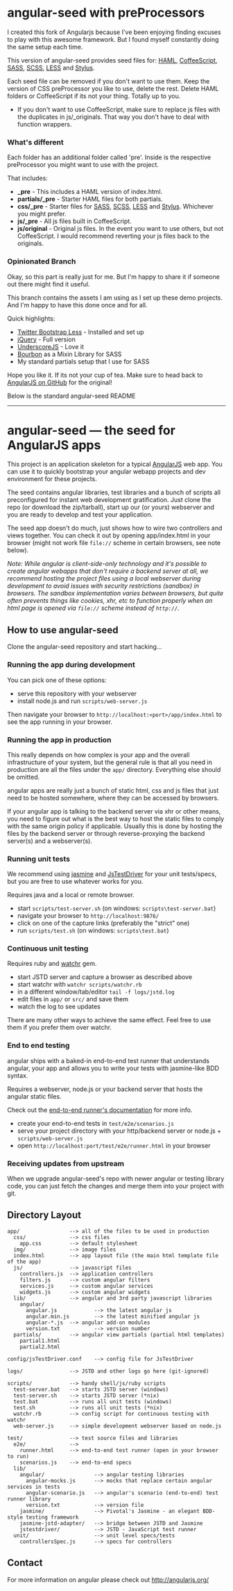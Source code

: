 # angular-seed with preProcessors

I created this fork of Angularjs because I've been enjoying finding excuses to play with this awesome framework.
But I found myself constantly doing the same setup each time.

This version of angular-seed provides seed files for: [HAML](http://haml.info/), [CoffeeScript](http://coffeescript.org/), [SASS](http://sass-lang.com/), [SCSS](http://sass-lang.com/), [LESS](http://lesscss.org/) and [Stylus](http://learnboost.github.com/stylus/).

Each seed file can be removed if you don't want to use them.  Keep the version of CSS preProcessor you like to use, delete the rest.  Delete HAML folders or CoffeeScript if its not your thing.  Totally up to you.

* If you don't want to use CoffeeScript, make sure to replace js files with the duplicates in js/_originals.  That way you don't have to deal with function wrappers.

### What's different

Each folder has an additional folder called 'pre'.  Inside is the respective preProcessor you might want to use with the project.

That includes:

* **_pre** - This includes a HAML version of index.html.
* **partials/_pre** - Starter HAML files for both partials.
* **css/_pre** - Starter files for [SASS](http://sass-lang.com/), [SCSS](http://sass-lang.com/), [LESS](http://lesscss.org/) and [Stylus](http://learnboost.github.com/stylus/).  Whichever you might prefer.
* **js/_pre** - All js files built in CoffeeScript.
* **js/original** - Original js files.  In the event you want to use others, but not CoffeeScript.
  I would recommend reverting your js files back to the originals.

### Opinionated Branch

Okay, so this part is really just for me.  But I'm happy to share it if someone out there might find it useful.

This branch contains the assets I am using as I set up these demo projects.  And I'm happy to have this done once and for all.

Quick highlights:

* [Twitter Bootstrap Less](http://twitter.github.com/bootstrap/) - Installed and set up
* [jQuery](http://jquery.com/) - Full version
* [UnderscoreJS](http://underscorejs.org/) - Love it
* [Bourbon](https://github.com/thoughtbot/bourbon) as a Mixin Library for SASS
* My standard partials setup that I use for SASS


Hope you like it.  If its not your cup of tea.  Make sure to head back to [AngularJS on GitHub](https://github.com/angular/angular-seed/) for the original!

Below is the standard angular-seed README
****

# angular-seed — the seed for AngularJS apps

This project is an application skeleton for a typical [AngularJS](http://angularjs.org/) web app.
You can use it to quickly bootstrap your angular webapp projects and dev environment for these
projects.

The seed contains angular libraries, test libraries and a bunch of scripts all preconfigured for
instant web development gratification. Just clone the repo (or download the zip/tarball), start up
our (or yours) webserver and you are ready to develop and test your application.

The seed app doesn't do much, just shows how to wire two controllers and views together. You can
check it out by opening app/index.html in your browser (might not work file `file://` scheme in
certain browsers, see note below).

_Note: While angular is client-side-only technology and it's possible to create angular webapps that
don't require a backend server at all, we recommend hosting the project files using a local
webserver during development to avoid issues with security restrictions (sandbox) in browsers. The
sandbox implementation varies between browsers, but quite often prevents things like cookies, xhr,
etc to function properly when an html page is opened via `file://` scheme instead of `http://`._


## How to use angular-seed

Clone the angular-seed repository and start hacking...


### Running the app during development

You can pick one of these options:

* serve this repository with your webserver
* install node.js and run `scripts/web-server.js`

Then navigate your browser to `http://localhost:<port>/app/index.html` to see the app running in
your browser.


### Running the app in production

This really depends on how complex is your app and the overall infrastructure of your system, but
the general rule is that all you need in production are all the files under the `app/` directory.
Everything else should be omitted.

angular apps are really just a bunch of static html, css and js files that just need to be hosted
somewhere, where they can be accessed by browsers.

If your angular app is talking to the backend server via xhr or other means, you need to figure
out what is the best way to host the static files to comply with the same origin policy if
applicable. Usually this is done by hosting the files by the backend server or through
reverse-proxying the backend server(s) and a webserver(s).


### Running unit tests

We recommend using [jasmine](http://pivotal.github.com/jasmine/) and
[JsTestDriver](http://code.google.com/p/js-test-driver/) for your unit tests/specs, but you are free
to use whatever works for you.

Requires java and a local or remote browser.

* start `scripts/test-server.sh` (on windows: `scripts\test-server.bat`)
* navigate your browser to `http://localhost:9876/`
* click on one of the capture links (preferably the "strict" one)
* run `scripts/test.sh` (on windows: `scripts\test.bat`)


### Continuous unit testing

Requires ruby and [watchr](https://github.com/mynyml/watchr) gem.

* start JSTD server and capture a browser as described above
* start watchr with `watchr scripts/watchr.rb`
* in a different window/tab/editor `tail -f logs/jstd.log`
* edit files in `app/` or `src/` and save them
* watch the log to see updates

There are many other ways to achieve the same effect. Feel free to use them if you prefer them over
watchr.


### End to end testing

angular ships with a baked-in end-to-end test runner that understands angular, your app and allows
you to write your tests with jasmine-like BDD syntax.

Requires a webserver, node.js or your backend server that hosts the angular static files.

Check out the [end-to-end runner's documentation](http://goo.gl/e8n06) for more info.

* create your end-to-end tests in `test/e2e/scenarios.js`
* serve your project directory with your http/backend server or node.js + `scripts/web-server.js`
* open `http://localhost:port/test/e2e/runner.html` in your browser


### Receiving updates from upstream

When we upgrade angular-seed's repo with newer angular or testing library code, you can just
fetch the changes and merge them into your project with git.


## Directory Layout

    app/                --> all of the files to be used in production
      css/              --> css files
        app.css         --> default stylesheet
      img/              --> image files
      index.html        --> app layout file (the main html template file of the app)
      js/               --> javascript files
        controllers.js  --> application controllers
        filters.js      --> custom angular filters
        services.js     --> custom angular services
        widgets.js      --> custom angular widgets
      lib/              --> angular and 3rd party javascript libraries
        angular/
          angular.js            --> the latest angular js
          angular.min.js        --> the latest minified angular js
          angular-*.js  --> angular add-on modules
          version.txt           --> version number
      partials/         --> angular view partials (partial html templates)
        partial1.html
        partial2.html

    config/jsTestDriver.conf    --> config file for JsTestDriver

    logs/               --> JSTD and other logs go here (git-ignored)

    scripts/            --> handy shell/js/ruby scripts
      test-server.bat   --> starts JSTD server (windows)
      test-server.sh    --> starts JSTD server (*nix)
      test.bat          --> runs all unit tests (windows)
      test.sh           --> runs all unit tests (*nix)
      watchr.rb         --> config script for continuous testing with watchr
      web-server.js     --> simple development webserver based on node.js

    test/               --> test source files and libraries
      e2e/              -->
        runner.html     --> end-to-end test runner (open in your browser to run)
        scenarios.js    --> end-to-end specs
      lib/
        angular/                --> angular testing libraries
          angular-mocks.js      --> mocks that replace certain angular services in tests
          angular-scenario.js   --> angular's scenario (end-to-end) test runner library
          version.txt           --> version file
        jasmine/                --> Pivotal's Jasmine - an elegant BDD-style testing framework
        jasmine-jstd-adapter/   --> bridge between JSTD and Jasmine
        jstestdriver/           --> JSTD - JavaScript test runner
      unit/                     --> unit level specs/tests
        controllersSpec.js      --> specs for controllers

## Contact

For more information on angular please check out http://angularjs.org/
